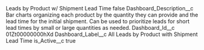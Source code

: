 <?xml version="1.0" encoding="UTF-8"?>
<CustomMetadata xmlns="http://soap.sforce.com/2006/04/metadata" xmlns:xsi="http://www.w3.org/2001/XMLSchema-instance" xmlns:xsd="http://www.w3.org/2001/XMLSchema">
    <label>Leads by Product w/ Shipment Lead Time</label>
    <protected>false</protected>
    <values>
        <field>Dashboard_Description__c</field>
        <value xsi:type="xsd:string">Bar charts organizing each product by the quantity they can provide and the lead time for the initial shipment. Can be used to prioritize leads for short lead times by small or large quantities as needed.</value>
    </values>
    <values>
        <field>Dashboard_Id__c</field>
        <value xsi:type="xsd:string">01Zt00000000hXd</value>
    </values>
    <values>
        <field>Dashboard_Label__c</field>
        <value xsi:type="xsd:string">All Leads by Product with Shipment Lead Time</value>
    </values>
    <values>
        <field>is_Active__c</field>
        <value xsi:type="xsd:boolean">true</value>
    </values>
</CustomMetadata>
